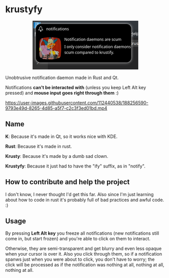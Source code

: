 # krustyfy

<p align="center">
  <img src="https://raw.githubusercontent.com/abigaliz/krustyfy/master/krustify.png">
</p>


Unobtrusive notification daemon made in Rust and Qt.

Notifications **can't be interacted with** (unless you keep Left Alt key pressed) and **mouse input goes right through them** :)


https://user-images.githubusercontent.com/112440538/188256590-9793e49d-8265-4d85-a5f7-c2c3f3ed01bd.mp4



## Name

**K**: Because it's made in Qt, so it works nice with KDE.

**Rust**: Because it's made in rust.

**Krusty**: Because it's made by a dumb sad clown.

**Krustyfy**: Because it just had to have the "ify" suffix, as in "notify".

## How to contribute and help the project
I don't know, I never thought I'd get this far. Also since I'm just learning about how to code in rust it's probably full of bad practices and awful code. :)

## Usage

By pressing **Left Alt key** you freeze all notifications (new notifications still come in, but start frozen) and you're able to click on them to interact.

Otherwise, they are semi-transparent and get blurry and even less opaque when your cursor is over it. Also you click through them, so if a notification spanws just when you were about to click, you don't have to worry; the click will be processed as if the notification was nothing at all, nothing at all, nothing at all.
